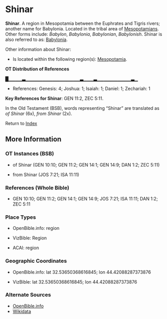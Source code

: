 # Shinar
**Shinar**. 
A region in Mesopotamia between the Euphrates and Tigris rivers; another name for Babylonia. 
Located in the tribal area of [Mesopotamians](../../../groups/md/acai/Mesopotamia.md). 
Other forms include: 
*Babylon*, *Babylonia*, *Babylonian*, *Babylonish*. 
Shinar is also referred to as: 
[Babylonia](Babylonia.md). 




Other information about Shinar:


* Is located within the following region(s): 
[Mesopotamia](Mesopotamia.md). 


**OT Distribution of References**

█▁▁▁▁▃▁▁▁▁▁▁▁▁▁▁▁▁▁▁▁▁▃▁▁▁▃▁▁▁▁▁▁▁▁▁▁▃▁
* References: Genesis: 4; Joshua: 1; Isaiah: 1; Daniel: 1; Zechariah: 1



**Key References for Shinar**: 
GEN 11:2, ZEC 5:11. 


In the Old Testament (BSB), words representing “Shinar” are translated as 
*of Shinar* (6x), *from Shinar* (2x). 




Return to [Index](00-Index.md)

## More Information

### OT Instances (BSB)

* of Shinar (GEN 10:10; GEN 11:2; GEN 14:1; GEN 14:9; DAN 1:2; ZEC 5:11)

* from Shinar (JOS 7:21; ISA 11:11)



### References (Whole Bible)

* GEN 10:10; GEN 11:2; GEN 14:1; GEN 14:9; JOS 7:21; ISA 11:11; DAN 1:2; ZEC 5:11


### Place Types

* OpenBible.info: region

* VizBible: Region

* ACAI: region



### Geographic Coordinates

* OpenBible.info: lat 32.53650368616845; lon 44.42088287373876

* VizBible: lat 32.53650368616845; lon 44.42088287373876



### Alternate Sources

* [OpenBible.info](https://www.openbible.info/geo/ancient/af725b1)
* [Wikidata](http://www.wikidata.org/entity/Q1404297)



